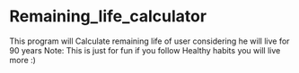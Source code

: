 # Remaining_life_calculator
This program will Calculate remaining life of user considering he will live for 90 years  Note: This is just for fun if you follow Healthy habits you will live more :) 
